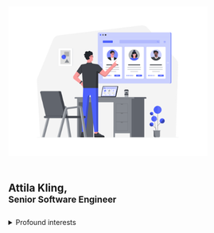 <p><img width="400" vspace="20" src="https://raw.githubusercontent.com/jim-y/jim-y/master/Work%20only%20with%20the%20best.svg"></p>


## Attila Kling, <br /><sup>Senior Software Engineer</sup>

<details>
    <summary>Profound interests</summary>
    <br />
    <ul>
      <li>:cookie: Authentication</li>
      <li>:key: Authorization</li>
      <li>:passport_control: Web-application security</li>
    </ul>
</details>
